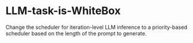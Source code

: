 # LLM-task-is-WhiteBox
Change the scheduler for iteration-level LLM inference to a priority-based scheduler based on the length of the prompt to generate. 

